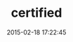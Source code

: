 ---
layout: post
title:  "certified"
repo:   "stevegraham/certified"
date:   2015-02-18 17:22:45
gemurl: http://github.com/stevegraham/certified
---
